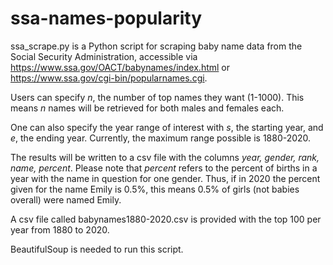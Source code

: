 # ssa-names-popularity
ssa_scrape.py is a Python script for scraping baby name data from the Social Security Administration, accessible via https://www.ssa.gov/OACT/babynames/index.html or https://www.ssa.gov/cgi-bin/popularnames.cgi.

Users can specify _n_, the number of top names they want (1-1000). This means _n_ names will be retrieved for both males and females each.

One can also specify the year range of interest with _s_, the starting year, and _e_, the ending year. Currently, the maximum range possible is 1880-2020.

The results will be written to a csv file with the columns _year, gender, rank, name, percent_. Please note that _percent_ refers to the percent of births in a year with the name in question for one gender. Thus, if in 2020 the percent given for the name Emily is 0.5%, this means 0.5% of girls (not babies overall) were named Emily.

A csv file called babynames1880-2020.csv is provided with the top 100 per year from 1880 to 2020.

BeautifulSoup is needed to run this script.
